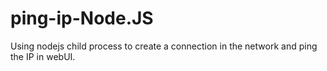 # ping-ip-Node.JS

Using nodejs child process to create a connection in the network and ping the IP in webUI.
